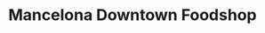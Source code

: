 ---
title: "Mancelona Downtown Foodshop"
url: /mancelona/mancelona-downtown-foodshop/
shop: convenience
---